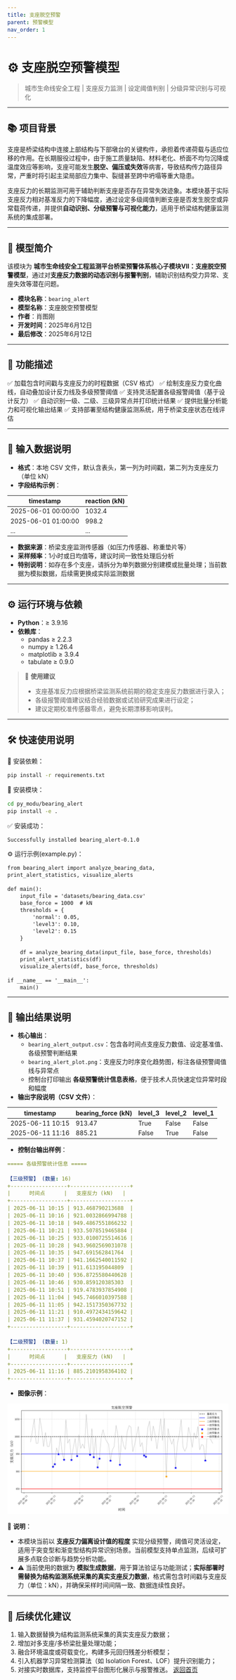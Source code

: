 ```yaml
---
title: 支座脱空预警
parent: 预警模型
nav_order: 1
---
```

# ⚙️ 支座脱空预警模型

> 城市生命线安全工程 | 支座反力监测 | 设定阈值判别 | 分级异常识别与可视化

------

## 📚 项目背景

支座是桥梁结构中连接上部结构与下部墩台的关键构件，承担着传递荷载与适应位移的作用。在长期服役过程中，由于施工质量缺陷、材料老化、桥面不均匀沉降或温度效应等影响，支座可能发生**脱空、偏压或失效**等病害，导致结构传力路径异常，严重时将引起主梁局部应力集中、裂缝甚至跨中坍塌等重大隐患。

支座反力的长期监测可用于辅助判断支座是否存在异常失效迹象。本模块基于实际支座反力相对基准反力的下降幅度，通过设定多级阈值判断支座是否发生脱空或异常载荷传递，并提供**自动识别、分级预警与可视化能力**，适用于桥梁结构健康监测系统的集成部署。

------

## 📌 模型简介

该模块为 **城市生命线安全工程监测平台桥梁预警体系核心子模块Ⅶ：支座脱空预警模型**，通过对**支座反力数据的动态识别与报警判别**，辅助识别结构受力异常、支座失效等潜在问题。

- **模块名称**：`bearing_alert`
- **模型名称**：支座脱空预警模型
- **作者**：肖图刚
- **开发时间**：2025年6月12日
- **最后修改**：2025年6月12日

------

## 🌟 功能描述

✅ 加载包含时间戳与支座反力的时程数据（CSV 格式）
 ✅ 绘制支座反力变化曲线，自动叠加设计反力线及多级预警阈值
 ✅ 支持灵活配置各级报警阈值（基于设计反力）
 ✅ 自动识别一级、二级、三级异常点并打印统计结果
 ✅ 提供批量分析能力和可视化输出结果
 ✅ 支持部署至结构健康监测系统，用于桥梁支座状态在线评估

------

## 📂 输入数据说明

- **格式**：本地 CSV 文件，默认含表头，第一列为时间戳，第二列为支座反力（单位 kN）
- **字段结构示例**：

| timestamp           | reaction (kN) |
| ------------------- | ------------- |
| 2025-06-01 00:00:00 | 1032.4        |
| 2025-06-01 01:00:00 | 998.2         |
| ...                 | ...           |



- **数据来源**：桥梁支座监测传感器（如压力传感器、称重垫片等）
- **采样频率**：1小时或日均值等，建议时间一致性处理后分析
- **特别说明**：如存在多个支座，请拆分为单列数据分别建模或批量处理；当前数据为模拟数据，后续需更换成实际监测数据

------

## ⚙️ 运行环境与依赖

- **Python**：≥ 3.9.16
- **依赖库**：
  - pandas ≥ 2.2.3
  - numpy ≥ 1.26.4
  - matplotlib ≥ 3.9.4
  - tabulate ≥ 0.9.0

> 📝 **使用建议**
>
> - 支座基准反力应根据桥梁监测系统前期的稳定支座反力数据进行录入；
> - 各级报警阈值建议结合经验数据或试验研究成果进行设定；
> - 建议定期校准传感器零点，避免长期漂移影响误判。

------

## 🛠️ 快速使用说明

📁 安装依赖：

```bash
pip install -r requirements.txt
```

📁 安装模块：

```bash
cd py_modu/bearing_alert
pip install -e .
```

✅ 安装成功：

```nginx
Successfully installed bearing_alert-0.1.0
```

⚙️ 运行示例(example.py)：

```
from bearing_alert import analyze_bearing_data, print_alert_statistics, visualize_alerts

def main():
    input_file = 'datasets/bearing_data.csv'
    base_force = 1000  # kN
    thresholds = {
        'normal': 0.05,
        'level3': 0.10,
        'level2': 0.15
    }

    df = analyze_bearing_data(input_file, base_force, thresholds)
    print_alert_statistics(df)
    visualize_alerts(df, base_force, thresholds)

if __name__ == '__main__':
    main()

```

------

## 💾 输出结果说明

- **核心输出**：
  - `bearing_alert_output.csv`：包含各时间点支座反力数值、设定基准值、各级预警判断结果
  - `bearing_alert_plot.png`：支座反力时序变化趋势图，标注各级预警阈值线与异常点
  - 控制台打印输出 **各级预警统计信息表格**，便于技术人员快速定位异常时段和幅度
- **输出字段说明（CSV 文件）**：

| timestamp        | bearing_force (kN) | level_3 | level_2 | level_1 |
| ---------------- | ------------------ | ------- | ------- | ------- |
| 2025-06-11 10:15 | 913.47             | True    | False   | False   |
| 2025-06-11 11:16 | 885.21             | False   | True    | False   |

- **控制台输出样例**：

```yaml
===== 各级预警统计信息 =====

【三级预警】 (数量: 16)
+------------------+-------------------+
|      时间点      |   支座反力 (kN)   |
+------------------+-------------------+
| 2025-06-11 10:15 | 913.468790213688  |
| 2025-06-11 10:16 | 921.0032866994788 |
| 2025-06-11 10:18 | 949.4867551866232 |
| 2025-06-11 10:21 | 933.5078519465884 |
| 2025-06-11 10:25 | 933.0100725514616 |
| 2025-06-11 10:28 | 943.9602569031078 |
| 2025-06-11 10:35 | 947.691562841764  |
| 2025-06-11 10:37 | 941.1662540011592 |
| 2025-06-11 10:39 | 911.613195044809  |
| 2025-06-11 10:40 | 936.8725580440628 |
| 2025-06-11 10:46 | 930.859120385303  |
| 2025-06-11 10:51 | 919.4783937854908 |
| 2025-06-11 11:04 | 945.7466010397588 |
| 2025-06-11 11:05 | 942.1517350367732 |
| 2025-06-11 11:21 | 910.4972434159642 |
| 2025-06-11 11:37 | 931.4594020747152 |
+------------------+-------------------+

【二级预警】 (数量: 1)
+------------------+-------------------+
|      时间点      |   支座反力 (kN)   |
+------------------+-------------------+
| 2025-06-11 11:16 | 885.2101958364102 |
+------------------+-------------------+
```

- **图像示例**：

![支座脱空预警曲线](figures/Figure_1.png)

🔎 **说明**：

- 本模块当前以 **支座反力偏离设计值的程度** 实现分级预警，阈值可灵活设定，适用于突变型和渐变型结构异常识别场景。当前模型支持单点监测，后续可扩展多点联合诊断与趋势分析功能。
- ⚠️ 当前使用的数据为 **模拟生成数据**，用于算法验证与功能测试；**实际部署时需替换为结构监测系统采集的真实支座反力数据**，格式需包含时间戳与支座反力（单位：kN），并确保采样时间间隔一致、数据连续性良好。

------

## 🔁 后续优化建议

1. 输入数据替换为结构监测系统采集的真实支座反力数据；
2. 增加对多支座/多桥梁批量处理功能；
3. 融合环境温度或荷载变化，构建多元回归残差分析模型；
4. 引入机器学习异常检测算法（如 Isolation Forest、LOF）提升识别能力；
5. 对接实时数据库，支持监控平台图形化展示与报警推送。
[返回首页](../index.md)